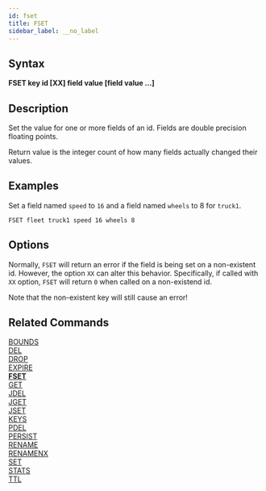 ```yaml
---
id: fset
title: FSET
sidebar_label: __no_label
---
```


## Syntax

**FSET key id [XX] field value [field value ...]**

## Description

Set the value for one or more fields of an id.
Fields are double precision floating points.

Return value is the integer count of how many fields actually changed their values.

## Examples

Set a field named `speed` to `16` and a field named `wheels` to 8 for `truck1`.

```tile38-cli
FSET fleet truck1 speed 16 wheels 8
```

## Options

Normally, `FSET` will return an error if the field is being set on a non-existent id.  However, the option `XX` can alter this behavior.  Specifically, if called with `XX` option, `FSET` will return `0` when called on a non-existend id.

Note that the non-existent key will still cause an error!

## Related Commands

[BOUNDS](../commands/bounds.md)<br>
[DEL](../commands/del.md)<br>
[DROP](../commands/drop.md)<br>
[EXPIRE](../commands/expire.md)<br>
**[FSET](../commands/fset.md)**<br>
[GET](../commands/get.md)<br>
[JDEL](../commands/jdel.md)<br>
[JGET](../commands/jget.md)<br>
[JSET](../commands/jset.md)<br>
[KEYS](../commands/keys.md)<br>
[PDEL](../commands/pdel.md)<br>
[PERSIST](../commands/persist.md)<br>
[RENAME](../commands/rename.md)<br>
[RENAMENX](../commands/renamenx.md)<br>
[SET](../commands/set.md)<br>
[STATS](../commands/stats.md)<br>
[TTL](../commands/ttl.md)<br>
